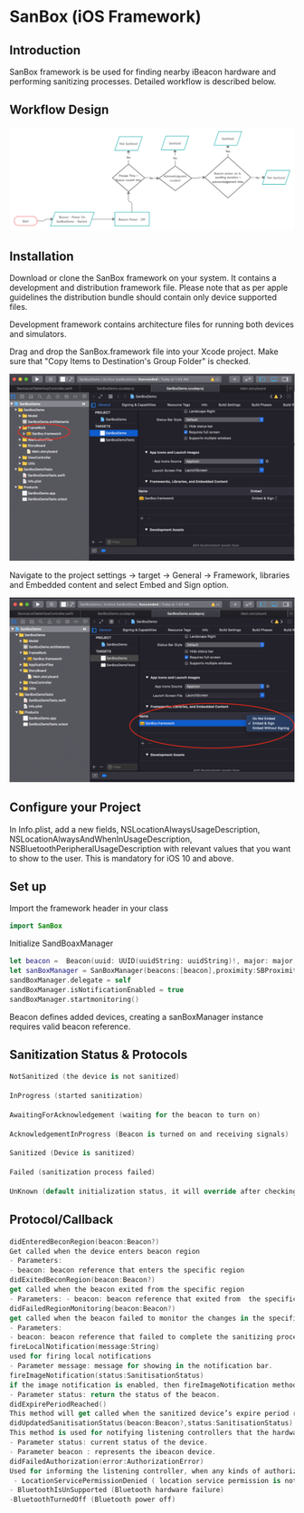  # SanBox (iOS Framework)


## Introduction

SanBox framework is be used for finding nearby iBeacon hardware and performing sanitizing processes. Detailed workflow is described below.


## Workflow Design

![Workflow design](/Resource/designConcept.jpg)

## Installation

Download or clone the SanBox framework on your system. It contains a development and distribution framework file. Please note that as per apple guidelines the distribution bundle should contain only device supported files. 

Development framework contains architecture files for running both devices and simulators.

Drag and drop the SanBox.framework file into your Xcode project. Make sure that "Copy Items to Destination's Group Folder" is checked. 


![Import Framework](/Resource/importFramework.jpg)


Navigate to the project settings -> target -> General -> Framework, libraries and Embedded content and select Embed and Sign option.


![Change settings](/Resource/changeStatus.jpg)


## Configure your Project

In Info.plist, add a new fields, NSLocationAlwaysUsageDescription, NSLocationAlwaysAndWhenInUsageDescription, NSBluetoothPeripheralUsageDescription with relevant values that you want to show to the user. This is mandatory for iOS 10 and above.


## Set up 

Import the framework header in your class

```swift
import SanBox
```

Initialize SandBoaxManager

```swift
let beacon =  Beacon(uuid: UUID(uuidString: uuidString)!, major: major,, minor: minor, identifier: randomString(length: 5), beaconName:identifier)
let sanBoxManager = SanBoxManager(beacons:[beacon],proximity:SBProximity(rawValue:1))
sandBoxManager.delegate = self
sandBoxManager.isNotificationEnabled = true
sandBoxManager.startmonitoring()
```

Beacon defines added devices, creating a sanBoxManager instance requires valid beacon reference.

## Sanitization Status & Protocols

```swift
NotSanitized (the device is not sanitized)

InProgress (started sanitization)

AwaitingForAcknowledgement (waiting for the beacon to turn on)

AcknowledgementInProgress (Beacon is turned on and receiving signals)

Sanitized (Device is sanitized)

Failed (sanitization process failed)

UnKnown (default initialization status, it will override after checking the last sanitization details)
```


## Protocol/Callback

```swift
didEnteredBeconRegion(beacon:Beacon?)
Get called when the device enters beacon region
- Parameters:
- beacon: beacon reference that enters the specific region
didExitedBeconRegion(beacon:Beacon?)
get called when the beacon exited from the specific region
- Parameters: - beacon: beacon reference that exited from  the specific region
didFailedRegionMonitoring(beacon:Beacon?)
get called when the beacon failed to monitor the changes in the specific region.
- Parameters:
- beacon: beacon reference that failed to complete the sanitizing process.
fireLocalNotification(message:String)
used for firing local notifications
- Parameter message: message for showing in the notification bar.
fireImageNotification(status:SanitisationStatus)
if the image notification is enabled, then fireImageNotification method will be triggered for showing the beacon status in the listening controller.
- Parameter status: return the status of the beacon.
didExpirePeriodReached()
This method will get called when the sanitized device’s expire period reaches.
didUpdatedSanitisationStatus(beacon:Beacon?,status:SanitisationStatus)
This method is used for notifying listening controllers that the hardware sanitizing status changed.
- Parameter status: current status of the device.
- Parameter beacon : represents the ibeacon device.
didFailedAuthorization(error:AuthorizationError)
Used for informing the listening controller, when any kinds of authorization related issue comes. Authorization errors are listed below.
 - LocationServicePermissionDenied ( location service permission is not granted)
- BluetoothIsUnSupported (Bluetooth hardware failure)
-BluetoothTurnedOff (Bluetooth power off)
```


